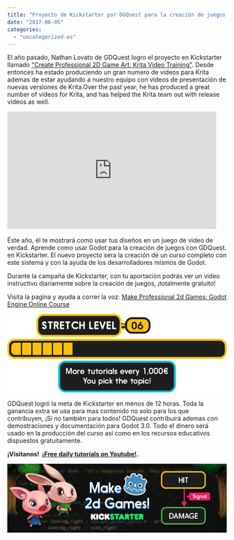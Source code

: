 ```yaml
---
title: "Proyecto de Kickstarter por DGQuest para la creación de juegos de video en 2D con motor de código libre."
date: "2017-06-05"
categories: 
  - "uncategorized-es"
---
```


El año pasado, Nathan Lovato de GDQuest logro el proyecto en Kickstarter llamado ["Create Professional 2D Game Art: Krita Video Training"](https://www.kickstarter.com/projects/gdquest/make-professional-2d-games-godot-engine-online-cou?ref=project_link). Desde entonces ha estado produciendo un gran numero de videos para Krita ademas de estar ayudando a nuestro equipo con videos de presentación de nuevas versiones de Krita.Over the past year, he has produced a great number of videos for Krita, and has helped the Krita team out with release videos as well.

<iframe src="https://www.kickstarter.com/projects/gdquest/make-professional-2d-games-godot-engine-online-cou/widget/video.html" width="480" height="270" frameborder="0" scrolling="no"></iframe>

Éste año, él te mostrará como usar tus diseños en un juego de video de verdad. Aprende como usar Godot para la creación de juegos con GDQuest. en Kickstarter. El nuevo proyecto sera la creación de un curso completo con este sistema y con la ayuda de los desarrolladores mismos de Godot.

Durante la campaña de Kickstarter, con tu aportación podrás ver un video instructivo diariamente sobre la creación de juegos, ¡totalmente gratuito!

Visita la pagina y ayuda a correr la voz: [Make Professional 2d Games: Godot Engine Online Course](https://kck.st/2q8BEGb)

[![](images/Godot-Kickstarter-stretch-goal-level.png)](https://krita.org/wp-content/uploads/2017/05/Godot-Kickstarter-stretch-goal-level.png)

GDQuest logró la meta de Kickstarter en menos de 12 horas. Toda la ganancia extra se usa para mas contenido no solo para los que contribuyen, ¡Si no también para todos! GDQuest contribuirá ademas con demostraciones y documentación para Godot 3.0. Todo el dinero será usado en la producción del curso así como en los recursos educativos dispuestos gratuitamente.

**¡Visitanos!  ¡[Free daily tutorials on Youtube!](https://youtube.com/playlist?list=PLhqJJNjsQ7KEr_YlibZ3SBuzfw9xwGduK).**

[![](images/Godot-Kickstarter-promo-banner.jpg)](https://krita.org/wp-content/uploads/2017/05/Godot-Kickstarter-promo-banner.jpg)
